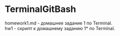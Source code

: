 # TerminalGitBash

homework1.md - домашнее задание 1 по Terminal.  
hw1 - скрипт к домашнему заданию 1* по Terminal.
